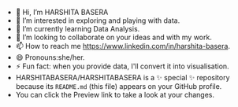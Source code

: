 - 👋 Hi, I’m HARSHITA BASERA
- 👀 I’m interested in exploring and playing with data.
- 🌱 I’m currently learning Data Analysis.
- 💞️ I’m looking to collaborate on your ideas and with my work.
- 📫 How to reach me https://www.linkedin.com/in/harshita-basera.
- 😄 Pronouns:she/her.
- ⚡ Fun fact: when you provide data, I'll convert it into visualisation.
-  HARSHITABASERA/HARSHITABASERA is a ✨ special ✨ repository because its `README.md` (this file) appears on your GitHub profile.
-  You can click the Preview link to take a look at your changes. 
